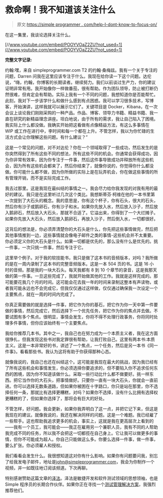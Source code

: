 # 救命啊！我不知道该关注什么

> 原文:[https://simple programmer . com/help-I-dont-know-to-focus-on/](https://simpleprogrammer.com/help-i-dont-know-what-to-focus-on/)

在这一集里，我谈论选择关注什么。

[//www.youtube.com/embed/POOYVOaZ2ZU?not_used=1](//www.youtube.com/embed/POOYVOaZ2ZU?not_used=1)

**完整文字记录:**

约翰:嘿，来自 simpleprogrammer.com T2 的约翰·桑梅兹。我有一个关于专注的问题，Darren 问我在这里应该专注于什么。我现在给你读一下这个问题。达伦说，“嗨，约翰，你博客的长期读者。继续努力。我们以前谈过生产力，你的建议证明非常有用。我开始像你一样做番茄，很有帮助。作为团队领导，防止被打断仍然很难，但肯定会有帮助。实际上我有一个不同的问题，我想知道你是否能帮忙。此刻，我对下一步该学什么和做什么感到有点困惑。我可以学习很多技术，写博客，开始演讲，这样我就可以展示它们了。关键项目是 Docker，Kibana，在一次会议上谈论我们刚刚采购的一种产品。作品、博客、领导力书籍、精益书籍、我一直在研究的新精益理念讲座。坦白地说，由于所有的需求，我让自己陷入了困境。我实际上什么都没做。我确实开始把这看做有点像精益方法，有这么多事情在 WIP 或工作在进行中，李时间和每一个都在上升。不管怎样，我以为你忙碌的生活方式会让你理解这些问题。有什么建议？”

这是一个常见的问题，对不对达伦？你在一个领域取得了一些成功，然后发生的是你突然得到了所有这些不同的想法，所有这些不同的机会。你通常会获得成功，因为你非常有效率，因为你专注于一件事，然后这件事导致成功并释放所有这些机会，因为所有这些机会都来了，然后你结束了，就像你说的，你觉得你什么都没做。你可能什么都不做，因为你所做的实际上是在玩弄机会，你在做这些事情的所有管理开销，而不是实际完成工作。

我去过那里。这是我现在最纠结的事情之一。我会尽力给你我发现的对我有用的最好的建议。我只是在这里听过几次这个类比。我想斯蒂芬·柯维在他的一本书里第一次提到了大石头的概念。我的意思是，你有这个杯子，你有石头，很大的石头，然后你有沙子或鹅卵石，你有沙子和水。如果你先放入水，然后放入沙子，然后放入鹅卵石，然后放入大石头，那就不合适了。它溢出来，你得到了一个大烂摊子。如果你先放入大石头，然后放入鹅卵石，再放入沙子，然后倒入水，一切都很好。

这背后的想法是，你必须弄清楚你的大石头是什么，你先把这些事情做完，然后把其他事情推到一边，这些事情就会像电子邮件之类的事情-这些机会并不太重要。你必须定义你的大石头是什么。如果一切都是优先的，那么没有什么是优先的。挑一件事，一次只挑一件事，然后专注于它。

这里举个例子。对于我的软技能书，我只是做了这本书的音频版本，对吗？我所做的是在一周内录制了这本书的完整音频版本。这是一本 504 页的书。这是 16 小时的音频。那是我的一块大石头。每天我都有 8 到 10 个章节的录音，这是我那天做的第一件事。一旦这些完成了，我就开始做其他的工作。我就是这样完成的。那可能要花我几个月的时间。这可能会花去我一年的时间来录制这整本有声读物，或者我可能永远也不会完成它，但我仅仅通过这样做，仅仅通过确保我一次设定一个主要焦点，就在一周的时间内完成了。

你真正需要做的就是选择一件事，把它作为你的基石，把它作为你一天中第一件要做的事情，然后完成它，然后选择下一个优先任务，把它作为你的焦点并去做。不要试图有多个焦点。很明显，事情会发生，你将不得不处理行政事务，你将同时处理多件事情，但你应该始终有一个主要焦点。

我给你推荐几本书。其中之一，我自己也在努力成为一个本质主义者，我在这方面很挣扎，但我发现这些书对我定罪很有帮助，让我打败自己。这里有两本书:本质主义。这是一本非常好的书，讲述了一个焦点，一个任务，然后是另一本书《同一件事》。看看那些书。我认为这将有助于你获得那种心态。

就像我说的，我自己也还在纠结这个。这可能是我现在最大的挑战，因为我已经有了所有这些机会和事情发生，你必须选择你要追求的，但不要陷入你不追求任何东西的困境，因为你不知道该做什么。采取一些行动比什么都不做要好。挑一样东西。把它当作你的大石头，把事情做好。只要你一直有一块大石头，你就会一直前进。你可以选择无数条道路，但如果你被困在十字路口，你只是站在那里，你不选择任何一条，那就比有选择更糟糕，对吗？如果你不选择，没有什么比拥有选择权更糟糕的了，但如果你选择了，那将会有巨大的好处。

不管怎样，好问题。我会更新，如果你我弄明白了这一点，并把它记下来，但这是我现在的建议。就像我说的，我还在解决同样的问题。这是一个难题。我已经雇了一些帮手。这也帮助我追求更多的机会，事实上，这就是我在更高层次上看到的——我有一个员工，我可能会——我正在雇用另一个兼职人员，我有不同的人帮助我完成不同的任务，所以我不会把这一切都揽在自己身上。它让我可以做更多的事情，但你不可能成为超人。你自己只能做这么多。你要么选择一件事，做一件事，要么扩张。你必须雇人和授权。

我们看看会发生什么。我很想知道这对你有什么影响。如果你有问题要问我，别忘了给我发电子邮件，地址是[john@simpleprogrammer.com](mailto:john@simpleprogrammer.com)，我会为你制作一个视频，并一如既往地订阅该频道。下次再聊。

特别感谢赞助这篇文章的[泽法](http://www.getzephyr.com/)。泽法是敏捷开发和软件测试领域的思想领袖，也是 Simple 程序员的长期合作伙伴。如果你正在寻找一个[测试管理解决方案](http://www.getzephyr.com/)，我强烈推荐他们。